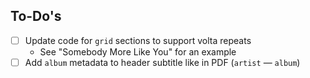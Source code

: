 ## To-Do's

- [ ] Update code for `grid` sections to support volta repeats
    - See "Somebody More Like You" for an example
- [ ] Add `album` metadata to header subtitle like in PDF (`artist` &mdash; `album`)
